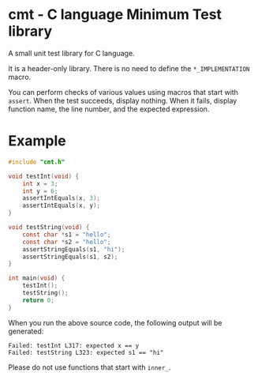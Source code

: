 # cmt - C language Minimum Test library
A small unit test library for C language.

It is a header-only library. There is no need to define the `*_IMPLEMENTATION` macro.

You can perform checks of various values using macros that start with `assert`. When the test succeeds, display nothing. When it fails, display function name, the line number, and the expected expression.

# Example
```c
#include "cmt.h"

void testInt(void) {
	int x = 3;
	int y = 6;
	assertIntEquals(x, 3);
	assertIntEquals(x, y);
}

void testString(void) {
	const char *s1 = "hello";
	const char *s2 = "hello";
	assertStringEquals(s1, "hi");
	assertStringEquals(s1, s2);
}

int main(void) {
	testInt();
	testString();
	return 0;
}

```

When you run the above source code, the following output will be generated:

```
Failed: testInt L317: expected x == y
Failed: testString L323: expected s1 == "hi"
```

Please do not use functions that start with `inner_`.
